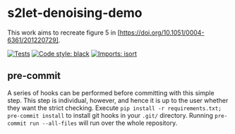 # s2let-denoising-demo

This work aims to recreate figure 5 in [https://doi.org/10.1051/0004-6361/201220729].

[![Tests](https://github.com/paddyroddy/s2let-denoising-demo/actions/workflows/deploy.yml/badge.svg)](https://github.com/paddyroddy/s2let-denoising-demo/actions/workflows/deploy.yml)
[![Code style: black](https://img.shields.io/badge/code%20style-black-000000.svg)](https://github.com/ambv/black)
[![Imports: isort](https://img.shields.io/badge/%20imports-isort-%231674b1?style=flat&labelColor=ef8336)](https://pycqa.github.io/isort/)

## pre-commit

A series of hooks can be performed before committing with this simple step. This step is individual, however, and hence it is up to the user whether they want the strict checking. Execute `pip install -r requirements.txt; pre-commit install` to install git hooks in your `.git/` directory. Running `pre-commit run --all-files` will run over the whole repository.
